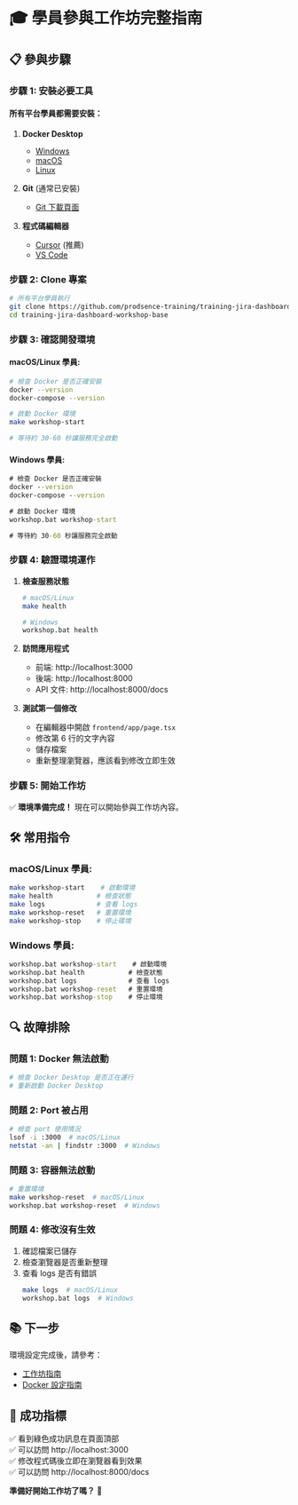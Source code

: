 # 🎓 學員參與工作坊完整指南

## 📋 參與步驟

### 步驟 1: 安裝必要工具

#### 所有平台學員都需要安裝：
1. **Docker Desktop**
   - [Windows](https://docs.docker.com/desktop/install/windows-install/)
   - [macOS](https://docs.docker.com/desktop/install/mac-install/)
   - [Linux](https://docs.docker.com/desktop/install/linux-install/)

2. **Git** (通常已安裝)
   - [Git 下載頁面](https://git-scm.com/downloads)

3. **程式碼編輯器**
   - [Cursor](https://cursor.sh/) (推薦)
   - [VS Code](https://code.visualstudio.com/)
   

### 步驟 2: Clone 專案

```bash
# 所有平台學員執行
git clone https://github.com/prodsence-training/training-jira-dashboard-workshop-base
cd training-jira-dashboard-workshop-base
```

### 步驟 3: 確認開發環境

#### macOS/Linux 學員:
```bash
# 檢查 Docker 是否正確安裝
docker --version
docker-compose --version

# 啟動 Docker 環境
make workshop-start

# 等待約 30-60 秒讓服務完全啟動
```

#### Windows 學員:
```cmd
# 檢查 Docker 是否正確安裝
docker --version
docker-compose --version

# 啟動 Docker 環境
workshop.bat workshop-start

# 等待約 30-60 秒讓服務完全啟動
```

### 步驟 4: 驗證環境運作

1. **檢查服務狀態**
   ```bash
   # macOS/Linux
   make health
   
   # Windows
   workshop.bat health
   ```

2. **訪問應用程式**
   - 前端: http://localhost:3000
   - 後端: http://localhost:8000
   - API 文件: http://localhost:8000/docs

3. **測試第一個修改**
   - 在編輯器中開啟 `frontend/app/page.tsx`
   - 修改第 6 行的文字內容
   - 儲存檔案
   - 重新整理瀏覽器，應該看到修改立即生效

### 步驟 5: 開始工作坊

✅ **環境準備完成！** 現在可以開始參與工作坊內容。

## 🛠️ 常用指令

### macOS/Linux 學員:
```bash
make workshop-start    # 啟動環境
make health           # 檢查狀態
make logs             # 查看 logs
make workshop-reset   # 重置環境
make workshop-stop    # 停止環境
```

### Windows 學員:
```cmd
workshop.bat workshop-start    # 啟動環境
workshop.bat health           # 檢查狀態
workshop.bat logs             # 查看 logs
workshop.bat workshop-reset   # 重置環境
workshop.bat workshop-stop    # 停止環境
```

## 🔍 故障排除

### 問題 1: Docker 無法啟動
```bash
# 檢查 Docker Desktop 是否正在運行
# 重新啟動 Docker Desktop
```

### 問題 2: Port 被占用
```bash
# 檢查 port 使用情況
lsof -i :3000  # macOS/Linux
netstat -an | findstr :3000  # Windows
```

### 問題 3: 容器無法啟動
```bash
# 重置環境
make workshop-reset  # macOS/Linux
workshop.bat workshop-reset  # Windows
```

### 問題 4: 修改沒有生效
1. 確認檔案已儲存
2. 檢查瀏覽器是否重新整理
3. 查看 logs 是否有錯誤
   ```bash
   make logs  # macOS/Linux
   workshop.bat logs  # Windows
   ```

## 📚 下一步

環境設定完成後，請參考：
- [工作坊指南](./workshop-guide/README.md)
- [Docker 設定指南](./docker_setup_guide.md)

## 🎯 成功指標

✅ 看到綠色成功訊息在頁面頂部  
✅ 可以訪問 http://localhost:3000  
✅ 修改程式碼後立即在瀏覽器看到效果  
✅ 可以訪問 http://localhost:8000/docs  

**準備好開始工作坊了嗎？** 🚀 